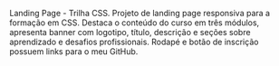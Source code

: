 Landing Page - Trilha CSS.
Projeto de landing page responsiva para a formação em CSS. Destaca o conteúdo do curso em três módulos, apresenta banner com logotipo, título, descrição e seções sobre aprendizado e desafios profissionais. Rodapé e botão de inscrição possuem links para o meu GitHub.
